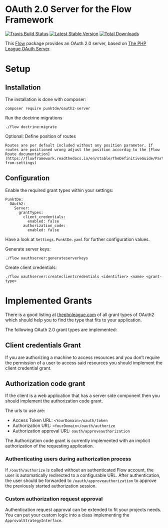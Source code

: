 # OAuth 2.0 Server for the Flow Framework

[![Travis Build Status](https://travis-ci.org/punktDe/oauth2-server.svg?branch=master)](https://travis-ci.org/punktDe/oauth2-server) [![Latest Stable Version](https://poser.pugx.org/punktde/oauth2-server/v/stable)](https://packagist.org/packages/punktde/oauth2-server) [![Total Downloads](https://poser.pugx.org/punktde/oauth2-server/downloads)](https://packagist.org/packages/punktde/oauth2-server)

This [Flow](https://flow.neos.io) package provides an OAuth 2.0 server, based on [The PHP League OAuth Server](https://oauth2.thephpleague.com/).

# Setup

## Installation

The installation is done with composer:

	composer require punktde/oauth2-server
	
Run the doctrine migrations
	
	./flow doctrine:migrate

Optional: Define position of routes

	Routes are per default included without any position parameter. If routes are positioned wrong adjust the position accordig to the [Flow Route documentation](https://flowframework.readthedocs.io/en/stable/TheDefinitiveGuide/PartIII/Routing.html#subroutes-from-settings)

## Configuration

Enable the required grant types within your settings:

	PunktDe:
	  OAuth2:
	    Server:
	      grantTypes:
	        client_credentials:
	          enabled: false
	        authorization_code:
	          enabled: false

Have a look at `Settings.PunktDe.yaml` for further configuration values.  

Generate server keys:

	./flow oauthserver:generateserverkeys

Create client credentials:

	./flow oauthserver:createclientcredentials <identifier> <name> <grant-type>
	
# Implemented Grants

There is a good listing at [thephpleague.com](https://oauth2.thephpleague.com/authorization-server/which-grant/) of all grant types of OAuth2 which should help you to find the type that fits to your application.

The following OAuth 2.0 grant types are implemented:

## Client credentials Grant

If you are authorizing a machine to access resources and you don’t require the permission of a user to access said resources you should implement the client credential grant.

## Authorization code grant

If the client is a web application that has a server side component then you should implement the authorization code grant.

The urls to use are: 

* Access Token URL: `<YourDomain>/oauth/token`
* Authorization URL: `<YourDomain>/oauth/authorize`
* Authorization approval URL: `oauth/approveauthorization`

The Authorization code grant is currently implemented with an implicit authorization of the requesting application.

### Authenticating users during authorization process

If `/oauth/authorize` is called without an authenticated Flow account, the user is automatically redirected to a configurable URL. 
After authentication, the user should be forwarded to `/oauth/approveauthorization` to approve the previously started authorization session.

### Custom authorization request approval

Authentication request approval can be extended to fit your projects needs. You can put your custom logic into a class implementing the `ApprovalStrategyInterface`.
